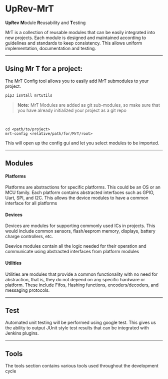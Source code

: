 # UpRev-MrT

**UpRev** **M**​odule **R**​eusability and **T**​esting

MrT is a collection of reusable modules that can be easily integrated into new projects. Each module is designed and maintained according to guidelines and standards to keep consistency. This allows uniform implementation, documentation and testing.

---
## Using Mr T for a project:

The MrT Config tool allows you to easily add MrT submodules to your project. 

```bash
pip3 isntall mrtutils
```

>**Note:** MrT Modules are added as git sub-modules, so make sure that you have already initialized your project as a git repo

<br>

```
cd <path/to/project>
mrt-config <relative/path/for/MrT/root>
```
This will open up the config gui and let you select modules to be imported.

---
## Modules

#### Platforms

Platforms are abstractions for specific platforms. This could be an OS or an MCU family. Each platform contains abstracted interfaces such as GPIO, Uart, SPI, and I2C. This allows the device modules to have a common interface for all platforms

#### Devices
Devices are modules for supporting commonly used ICs in projects. This would include common sensors, flash/eeprom memory, displays, battery charge controllers, etc.

Deevice modules contain all the logic needed for their operation and communicate using abstracted interfaces from platform modules

#### Utilities
Utilities are modules that provide a common functionality with no need for abstraction, that is, they do not depend on any specific hardware or platform. These include Fifos, Hashing functions, encoders/decoders, and messaging protocols.

---
## Test

Automated unit testing will be performed using google test. This gives us the ability to output JUnit style test results that can be integrated with Jenkins plugins.

---

## Tools
The tools section contains various tools used throughout the development cycle
